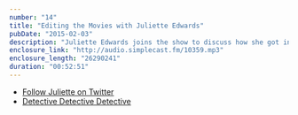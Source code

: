 ```yaml
---
number: "14"
title: "Editing the Movies with Juliette Edwards"
pubDate: "2015-02-03"
description: "Juliette Edwards joins the show to discuss how she got into film editing and her creative influences, before discussing Oscar predictions."
enclosure_link: "http://audio.simplecast.fm/10359.mp3"
enclosure_length: "26290241"
duration: "00:52:51"
---
```

- [Follow Juliette on Twitter](https://twitter.com/jumomachapou)
- [Detective Detective Detective](http://detectivedetectivedetective.com/)

